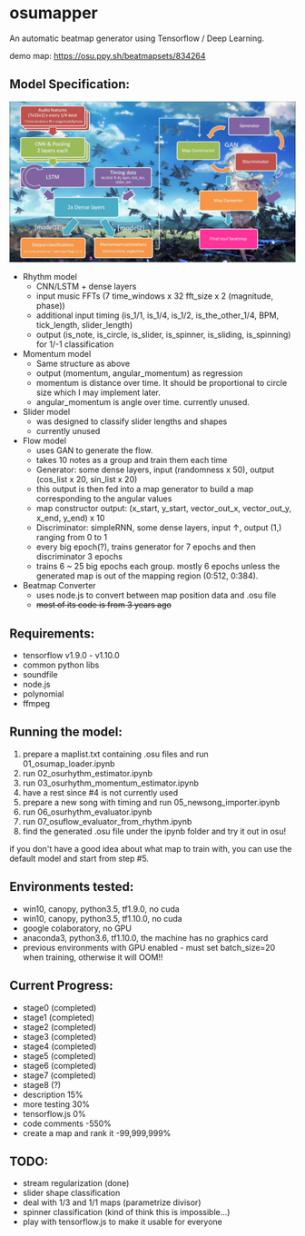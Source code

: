 # osumapper
An automatic beatmap generator using Tensorflow / Deep Learning.

demo map: https://osu.ppy.sh/beatmapsets/834264

## Model Specification:
![Diagram of structure](osunn_structure.jpg)

- Rhythm model
  - CNN/LSTM + dense layers
  - input music FFTs (7 time_windows x 32 fft_size x 2 (magnitude, phase))
  - additional input timing (is_1/1, is_1/4, is_1/2, is_the_other_1/4, BPM, tick_length, slider_length)
  - output (is_note, is_circle, is_slider, is_spinner, is_sliding, is_spinning) for 1/-1 classification
- Momentum model
  - Same structure as above
  - output (momentum, angular_momentum) as regression
  - momentum is distance over time. It should be proportional to circle size which I may implement later.
  - angular_momentum is angle over time. currently unused.
- Slider model
  - was designed to classify slider lengths and shapes
  - currently unused
- Flow model
  - uses GAN to generate the flow.
  - takes 10 notes as a group and train them each time
  - Generator: some dense layers, input (randomness x 50), output (cos_list x 20, sin_list x 20)
  - this output is then fed into a map generator to build a map corresponding to the angular values
  - map constructor output: (x_start, y_start, vector_out_x, vector_out_y, x_end, y_end) x 10
  - Discriminator: simpleRNN, some dense layers, input ↑, output (1,) ranging from 0 to 1
  - every big epoch(?), trains generator for 7 epochs and then discriminator 3 epochs
  - trains 6 ~ 25 big epochs each group. mostly 6 epochs unless the generated map is out of the mapping region (0:512, 0:384).
- Beatmap Converter
  - uses node.js to convert between map position data and .osu file
  - ~~most of its code is from 3 years ago~~

## Requirements:
- tensorflow v1.9.0 - v1.10.0
- common python libs
- soundfile
- node.js
- polynomial
- ffmpeg

## Running the model:
1. prepare a maplist.txt containing .osu files and run 01_osumap_loader.ipynb
2. run 02_osurhythm_estimator.ipynb
3. run 03_osurhythm_momentum_estimator.ipynb
4. have a rest since #4 is not currently used
5. prepare a new song with timing and run 05_newsong_importer.ipynb
6. run 06_osurhythm_evaluator.ipynb
7. run 07_osuflow_evaluator_from_rhythm.ipynb
8. find the generated .osu file under the ipynb folder and try it out in osu!

if you don't have a good idea about what map to train with, you can use the default model and start from step #5.

## Environments tested:
- win10, canopy, python3.5, tf1.9.0, no cuda
- win10, canopy, python3.5, tf1.10.0, no cuda
- google colaboratory, no GPU
- anaconda3, python3.6, tf1.10.0, the machine has no graphics card
- previous environments with GPU enabled - must set batch_size=20 when training, otherwise it will OOM!!

## Current Progress:

- stage0 (completed)
- stage1 (completed)
- stage2 (completed)
- stage3 (completed)
- stage4 (completed)
- stage5 (completed)
- stage6 (completed)
- stage7 (completed)
- stage8 (?)
- description 15%
- more testing 30%
- tensorflow.js 0%
- code comments -550%
- create a map and rank it -99,999,999%

## TODO:

- stream regularization (done)
- slider shape classification
- deal with 1/3 and 1/1 maps (parametrize divisor)
- spinner classification (kind of think this is impossible...)
- play with tensorflow.js to make it usable for everyone
